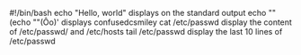 #!/bin/bash
echo "Hello, world" displays on the standard output
echo "\"(echo "\"(Ôo)' displays confusedcsmiley
cat /etc/passwd  display the content of /etc/passwd/  and /etc/hosts
tail /etc/passwd  display the last 10 lines of /etc/passwd

